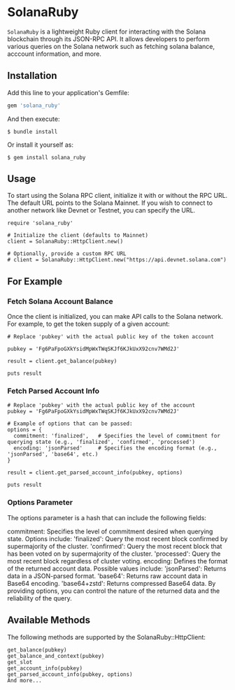 # SolanaRuby

`SolanaRuby` is a lightweight Ruby client for interacting with the Solana blockchain through its JSON-RPC API. It allows developers to perform various queries on the Solana network such as fetching solana balance, acccount information, and more.

## Installation

Add this line to your application's Gemfile:

```ruby
gem 'solana_ruby'
```

And then execute:

    $ bundle install

Or install it yourself as:

    $ gem install solana_ruby

## Usage

To start using the Solana RPC client, initialize it with or without the RPC URL. The default URL points to the Solana Mainnet. If you wish to connect to another network like Devnet or Testnet, you can specify the URL.

    require 'solana_ruby'

    # Initialize the client (defaults to Mainnet)
    client = SolanaRuby::HttpClient.new()

    # Optionally, provide a custom RPC URL
    # client = SolanaRuby::HttpClient.new("https://api.devnet.solana.com")

## For Example

### Fetch Solana Account Balance

Once the client is initialized, you can make API calls to the Solana network. For example, to get the token supply of a given account:

    # Replace 'pubkey' with the actual public key of the token account

    pubkey = 'Fg6PaFpoGXkYsidMpWxTWqSKJf6KJkUxX92cnv7WMd2J'

    result = client.get_balance(pubkey)

    puts result

### Fetch Parsed Account Info

    # Replace 'pubkey' with the actual public key of the account
    pubkey = 'Fg6PaFpoGXkYsidMpWxTWqSKJf6KJkUxX92cnv7WMd2J'

    # Example of options that can be passed:
    options = {
      commitment: 'finalized',   # Specifies the level of commitment for querying state (e.g., 'finalized', 'confirmed', 'processed')
      encoding: 'jsonParsed'     # Specifies the encoding format (e.g., 'jsonParsed', 'base64', etc.)
    }

    result = client.get_parsed_account_info(pubkey, options)

    puts result

### Options Parameter

The options parameter is a hash that can include the following fields:

commitment: Specifies the level of commitment desired when querying state. Options include:
'finalized': Query the most recent block confirmed by supermajority of the cluster.
'confirmed': Query the most recent block that has been voted on by supermajority of the cluster.
'processed': Query the most recent block regardless of cluster voting.
encoding: Defines the format of the returned account data. Possible values include:
'jsonParsed': Returns data in a JSON-parsed format.
'base64': Returns raw account data in Base64 encoding.
'base64+zstd': Returns compressed Base64 data.
By providing options, you can control the nature of the returned data and the reliability of the query.

## Available Methods

The following methods are supported by the SolanaRuby::HttpClient:

    get_balance(pubkey)
    get_balance_and_context(pubkey)
    get_slot
    get_account_info(pubkey)
    get_parsed_account_info(pubkey, options)
    And more...

